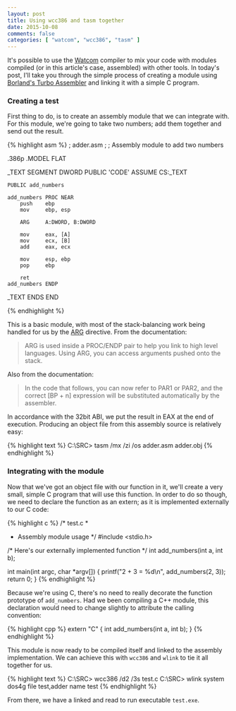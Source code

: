 ```yaml
---
layout: post
title: Using wcc386 and tasm together
date: 2015-10-08
comments: false
categories: [ "watcom", "wcc386", "tasm" ]
---
```


It's possible to use the [Watcom](https://en.wikipedia.org/wiki/Watcom_C/C%2B%2B_compiler) compiler to mix your code with modules compiled (or in this article's case, assembled) with other tools. In today's post, I'll take you through the simple process of creating a module using [Borland's Turbo Assembler](https://en.wikipedia.org/wiki/Turbo_Assembler) and linking it with a simple C program.

### Creating a test

First thing to do, is to create an assembly module that we can integrate with. For this module, we're going to take two numbers; add them together and send out the result.

{% highlight asm %}
; adder.asm
;
; Assembly module to add two numbers

.386p
.MODEL  FLAT

_TEXT SEGMENT DWORD PUBLIC 'CODE'
    ASSUME CS:_TEXT

    PUBLIC add_numbers

    add_numbers PROC NEAR
        push    ebp
        mov     ebp, esp

        ARG     A:DWORD, B:DWORD

        mov     eax, [A]
        mov     ecx, [B]
        add     eax, ecx

        mov     esp, ebp
        pop     ebp

        ret
    add_numbers ENDP

_TEXT ENDS
END

{% endhighlight %}

This is a basic module, with most of the stack-balancing work being handled for us by the [ARG](http://www.ousob.com/ng/masm/ng451ec.php) directive. From the documentation:

> ARG is used inside a PROC/ENDP pair to help you link to high level languages. Using ARG, you can access arguments pushed onto the stack.

Also from the documentation:

> In the code that follows, you can now refer to PAR1 or PAR2, and the correct [BP + n] expression will be substituted automatically by the assembler.

In accordance with the 32bit ABI, we put the result in EAX at the end of execution. Producing an object file from this assembly source is relatively easy:

{% highlight text %}
C:\SRC> tasm /mx /zi /os adder.asm adder.obj
{% endhighlight %}

### Integrating with the module

Now that we've got an object file with our function in it, we'll create a very small, simple C program that will use this function. In order to do so though, we need to declare the function as an extern; as it is implemented externally to our C code:

{% highlight c %}
/* test.c
 *
 * Assembly module usage
 */
#include <stdio.h>

/* Here's our externally implemented function */
int add_numbers(int a, int b);

int main(int argc, char *argv[]) {
    printf("2 + 3 = %d\n", add_numbers(2, 3));
    return 0;
}
{% endhighlight %}

Because we're using C, there's no need to really decorate the function prototype of `add_numbers`. Had we been compiling a C++ module, this declaration would need to change slightly to attribute the calling convention:

{% highlight cpp %}
extern "C" {
    int add_numbers(int a, int b);
}
{% endhighlight %}    

This module is now ready to be compiled itself and linked to the assembly implementation. We can achieve this with `wcc386` and `wlink` to tie it all together for us.

{% highlight text %}
C:\SRC> wcc386 /d2 /3s test.c
C:\SRC> wlink system dos4g file test,adder name test
{% endhighlight %}

From there, we have a linked and read to run executable `test.exe`.

